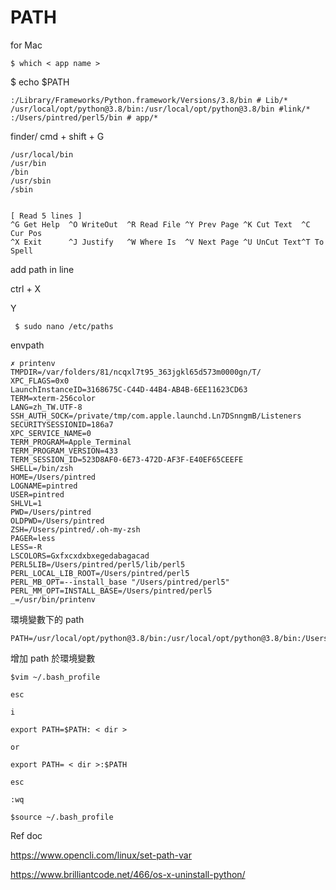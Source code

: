 # PATH

for Mac

    $ which < app name >
    
    
$ echo $PATH

    :/Library/Frameworks/Python.framework/Versions/3.8/bin # Lib/*
    /usr/local/opt/python@3.8/bin:/usr/local/opt/python@3.8/bin #link/*
    :/Users/pintred/perl5/bin # app/*


finder/
cmd + shift + G

    /usr/local/bin
    /usr/bin
    /bin
    /usr/sbin
    /sbin


    [ Read 5 lines ]
    ^G Get Help  ^O WriteOut  ^R Read File ^Y Prev Page ^K Cut Text  ^C Cur Pos
    ^X Exit      ^J Justify   ^W Where Is  ^V Next Page ^U UnCut Text^T To Spell

add path in line

ctrl + X

Y


     $ sudo nano /etc/paths
     

envpath

    ✗ printenv
    TMPDIR=/var/folders/81/ncqxl7t95_363jgkl65d573m0000gn/T/
    XPC_FLAGS=0x0
    LaunchInstanceID=3168675C-C44D-44B4-AB4B-6EE11623CD63
    TERM=xterm-256color
    LANG=zh_TW.UTF-8
    SSH_AUTH_SOCK=/private/tmp/com.apple.launchd.Ln7DSnngmB/Listeners
    SECURITYSESSIONID=186a7
    XPC_SERVICE_NAME=0
    TERM_PROGRAM=Apple_Terminal
    TERM_PROGRAM_VERSION=433
    TERM_SESSION_ID=523D8AF0-6E73-472D-AF3F-E40EF65CEEFE
    SHELL=/bin/zsh
    HOME=/Users/pintred
    LOGNAME=pintred
    USER=pintred
    SHLVL=1
    PWD=/Users/pintred
    OLDPWD=/Users/pintred
    ZSH=/Users/pintred/.oh-my-zsh
    PAGER=less
    LESS=-R
    LSCOLORS=Gxfxcxdxbxegedabagacad
    PERL5LIB=/Users/pintred/perl5/lib/perl5
    PERL_LOCAL_LIB_ROOT=/Users/pintred/perl5
    PERL_MB_OPT=--install_base "/Users/pintred/perl5"
    PERL_MM_OPT=INSTALL_BASE=/Users/pintred/perl5
    _=/usr/bin/printenv
   
環境變數下的 path

    PATH=/usr/local/opt/python@3.8/bin:/usr/local/opt/python@3.8/bin:/Users/pintred/perl5/bin:/Library/Frameworks/Python.framework/Versions/3.8/bin:/usr/local/bin:/usr/bin:/bin:/usr/sbin:/sbin:/Applications/VMwareFusion.app/Contents/Public:/usr/local/go/bin
    
增加 path 於環境變數

    $vim ~/.bash_profile
    
    esc
    
    i
    
    export PATH=$PATH: < dir >
    
    or 
    
    export PATH= < dir >:$PATH
    
    esc
    
    :wq
    
    $source ~/.bash_profile
    
Ref doc
    
https://www.opencli.com/linux/set-path-var

https://www.brilliantcode.net/466/os-x-uninstall-python/
    





